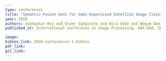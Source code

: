 ```yaml
---
type: conferences
title: "Semantic-Fusion Gans for Semi-Supervised Satellite Image Classification"
year: 2018
authors: Subhankar Roy and Enver Sangineto and Nicu Sebe and Begum Demir
published_at: International Conference in Image Processing, 684-688, 2018

image:
bibtex_link: 2018-conferences-1.bibtex
pdf_link:
git_link:
---
```

